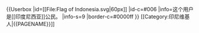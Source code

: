 {{Userbox
  |id=[[File:Flag of Indonesia.svg|60px]]
  |id-c=#006
  |info=这个用户是[[印度尼西亚]]公民。
  |info-s=9
  |border-c=#0000ff
}} 
<includeonly>[[Category:印尼维基人|{{PAGENAME}}]] 
</includeonly><noinclude>
</noinclude>